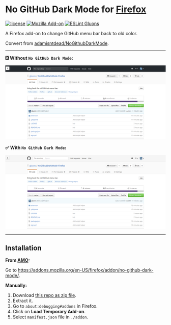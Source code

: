 # No GitHub Dark Mode for [Firefox](https://www.mozilla.org/firefox)
[![license](https://img.shields.io/github/license/gluons/NoGithubDarkMode-Firefox.svg?style=flat-square)](https://github.com/gluons/NoGithubDarkMode-Firefox/blob/master/LICENSE)
[![Mozilla Add-on](https://img.shields.io/amo/v/no-github-dark-mode.svg?style=flat-square)](https://addons.mozilla.org/en-US/firefox/addon/no-github-dark-mode/)
[![ESLint Gluons](https://img.shields.io/badge/code%20style-gluons-9C27B0.svg?style=flat-square)](https://github.com/gluons/eslint-config-gluons)

A Firefox add-on to change GitHub menu bar back to old color.

Convert from [adamisntdead/NoGithubDarkMode](https://github.com/adamisntdead/NoGithubDarkMode).

---

**:negative_squared_cross_mark: Without `No GitHub Dark Mode`:**

![Without No GitHub Dark Mode](./screenshot/without-no-github-darkmode-firefox.png)

**:white_check_mark: With `No GitHub Dark Mode`:**

![With No GitHub Dark Mode](./screenshot/with-no-github-darkmode-firefox.png)

---

## Installation

**From [AMO](https://addons.mozilla.org):**

Go to https://addons.mozilla.org/en-US/firefox/addon/no-github-dark-mode/.

**Manually:**

1. Download [this repo as zip file](https://github.com/gluons/NoGithubDarkMode-Firefox/releases/latest).
2. Extract it.
3. Go to `about:debugging#addons` in Firefox.
4. Click on **Load Temporary Add-on**.
5. Select `manifest.json` file in `./addon`.

